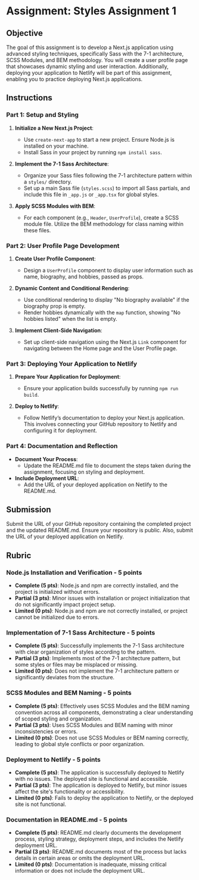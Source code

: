 # Assignment: Styles Assignment 1

## Objective

The goal of this assignment is to develop a Next.js application using advanced styling techniques, specifically Sass with the 7-1 architecture, SCSS Modules, and BEM methodology. You will create a user profile page that showcases dynamic styling and user interaction. Additionally, deploying your application to Netlify will be part of this assignment, enabling you to practice deploying Next.js applications.

## Instructions

### Part 1: Setup and Styling

1. **Initialize a New Next.js Project**:

   - Use `create-next-app` to start a new project. Ensure Node.js is installed on your machine.
   - Install Sass in your project by running `npm install sass`.

2. **Implement the 7-1 Sass Architecture**:

   - Organize your Sass files following the 7-1 architecture pattern within a `styles/` directory.
   - Set up a main Sass file (`styles.scss`) to import all Sass partials, and include this file in `_app.js` or `_app.tsx` for global styles.

3. **Apply SCSS Modules with BEM**:
   - For each component (e.g., `Header`, `UserProfile`), create a SCSS module file. Utilize the BEM methodology for class naming within these files.

### Part 2: User Profile Page Development

1. **Create User Profile Component**:

   - Design a `UserProfile` component to display user information such as name, biography, and hobbies, passed as props.

2. **Dynamic Content and Conditional Rendering**:

   - Use conditional rendering to display "No biography available" if the biography prop is empty.
   - Render hobbies dynamically with the `map` function, showing "No hobbies listed" when the list is empty.

3. **Implement Client-Side Navigation**:
   - Set up client-side navigation using the Next.js `Link` component for navigating between the Home page and the User Profile page.

### Part 3: Deploying Your Application to Netlify

1. **Prepare Your Application for Deployment**:

   - Ensure your application builds successfully by running `npm run build`.

2. **Deploy to Netlify**:
   - Follow Netlify’s documentation to deploy your Next.js application. This involves connecting your GitHub repository to Netlify and configuring it for deployment.

### Part 4: Documentation and Reflection

- **Document Your Process**:
  - Update the README.md file to document the steps taken during the assignment, focusing on styling and deployment.
- **Include Deployment URL**:
  - Add the URL of your deployed application on Netlify to the README.md.

## Submission

Submit the URL of your GitHub repository containing the completed project and the updated README.md. Ensure your repository is public. Also, submit the URL of your deployed application on Netlify.

## Rubric

### Node.js Installation and Verification - 5 points

- **Complete (5 pts)**: Node.js and npm are correctly installed, and the project is initialized without errors.
- **Partial (3 pts)**: Minor issues with installation or project initialization that do not significantly impact project setup.
- **Limited (0 pts)**: Node.js and npm are not correctly installed, or project cannot be initialized due to errors.

### Implementation of 7-1 Sass Architecture - 5 points

- **Complete (5 pts)**: Successfully implements the 7-1 Sass architecture with clear organization of styles according to the pattern.
- **Partial (3 pts)**: Implements most of the 7-1 architecture pattern, but some styles or files may be misplaced or missing.
- **Limited (0 pts)**: Does not implement the 7-1 architecture pattern or significantly deviates from the structure.

### SCSS Modules and BEM Naming - 5 points

- **Complete (5 pts)**: Effectively uses SCSS Modules and the BEM naming convention across all components, demonstrating a clear understanding of scoped styling and organization.
- **Partial (3 pts)**: Uses SCSS Modules and BEM naming with minor inconsistencies or errors.
- **Limited (0 pts)**: Does not use SCSS Modules or BEM naming correctly, leading to global style conflicts or poor organization.

### Deployment to Netlify - 5 points

- **Complete (5 pts)**: The application is successfully deployed to Netlify with no issues. The deployed site is functional and accessible.
- **Partial (3 pts)**: The application is deployed to Netlify, but minor issues affect the site's functionality or accessibility.
- **Limited (0 pts)**: Fails to deploy the application to Netlify, or the deployed site is not functional.

### Documentation in README.md - 5 points

- **Complete (5 pts)**: README.md clearly documents the development process, styling strategy, deployment steps, and includes the Netlify deployment URL.
- **Partial (3 pts)**: README.md documents most of the process but lacks details in certain areas or omits the deployment URL.
- **Limited (0 pts)**: Documentation is inadequate, missing critical information or does not include the deployment URL.
